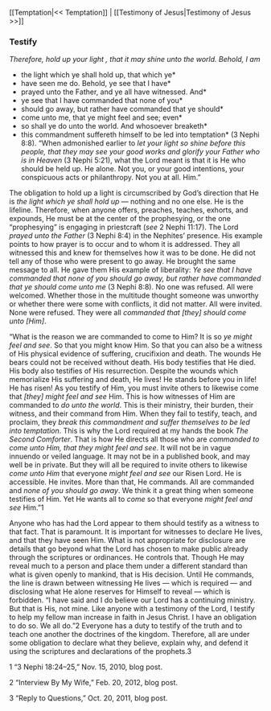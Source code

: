 [[Temptation|<< Temptation]]  |  [[Testimony of Jesus|Testimony of Jesus >>]]

### Testify

*Therefore, hold up your light*
*, that it may shine unto the world. Behold, I am*
* the light which ye shall hold up, that which ye*
* have seen me do. Behold, ye see that I have*
* prayed unto the Father, and ye all have witnessed. And*
* ye see that I have commanded that none of you*
* should go away, but rather have commanded that ye should*
* come unto me, that ye might feel and see; even*
* so shall ye do unto the world. And whosoever breaketh*
* this commandment suffereth himself to be led into temptation* (3 Nephi 8:8). “When admonished earlier to *let your light so shine before this people, that they may see your good works and glorify your Father who is in Heaven* (3 Nephi 5:21), what the Lord meant is that it is He who should be held up. He alone. Not you, or your good intentions, your conspicuous acts or philanthropy. Not you at all. Him.”

The obligation to hold up a light is circumscribed by God’s direction that He is *the light which ye shall hold up* — nothing and no one else. He is the lifeline. Therefore, when anyone offers, preaches, teaches, exhorts, and expounds, He must be at the center of the prophesying, or the one “prophesying” is engaging in priestcraft (*see* 2 Nephi 11:17). The Lord *prayed unto the Father* (3 Nephi 8:4) in the Nephites’ presence. His example points to how prayer is to occur and to whom it is addressed. They all witnessed this and knew for themselves how it was to be done. He did not tell any of those who were present to go away. He brought the same message to all. He gave them His example of liberality: *Ye see that I have commanded that none of you should go away, but rather have commanded that ye should come unto me* (3 Nephi 8:8). No one was refused. All were welcomed. Whether those in the multitude thought someone was unworthy or whether there were some with conflicts, it did not matter. All were invited. None were refused. They were all *commanded that [they] should come unto [Him]*.

“What is the reason we are commanded to come to Him? It is so *ye might feel and see*. So that you might know Him. So that you can also be a witness of His physical evidence of suffering, crucifixion and death. The wounds He bears could not be received without death. His body testifies that He died. His body also testifies of His resurrection. Despite the wounds which memorialize His suffering and death, He lives! He stands before you in life! He has risen! As you testify of Him, you must invite others to likewise come that *[they] might feel and see* Him. This is how witnesses of Him are commanded to *do unto the world*. This is their ministry, their burden, their witness, and their command from Him. When they fail to testify, teach, and proclaim, they *break this commandment and suffer themselves to be led into temptation*. This is why the Lord required at my hands the book *The Second Comforter*. That is how He directs all those who are *commanded to come unto Him, that they might feel and see*. It will not be in vague innuendo or veiled language. It may not be in a published book, and may well be in private. But they will all be required to invite others to likewise *come unto Him* that everyone *might feel and see* our Risen Lord. He is accessible. He invites. More than that, He commands. All are commanded and *none of you should go away*. We think it a great thing when someone testifies of Him. Yet He wants all to *come* so that everyone *might feel and see* Him.”1

Anyone who has had the Lord appear to them should testify as a witness to that fact. That is paramount. It is important for witnesses to declare He lives, and that they have seen Him. What is not appropriate for disclosure are details that go beyond what the Lord has chosen to make public already through the scriptures or ordinances. He controls that. Though He may reveal much to a person and place them under a different standard than what is given openly to mankind, that is His decision. Until He commands, the line is drawn between witnessing He lives — which is required — and disclosing what He alone reserves for Himself to reveal — which is forbidden. “I have said and I do believe our Lord has a continuing ministry. But that is His, not mine. Like anyone with a testimony of the Lord, I testify to help my fellow man increase in faith in Jesus Christ. I have an obligation to do so. We all do.”2 Everyone has a duty to testify of the truth and to teach one another the doctrines of the kingdom. Therefore, all are under some obligation to declare what they believe, explain why, and defend it using the scriptures and declarations of the prophets.3



1 “3 Nephi 18:24–25,” Nov. 15, 2010, blog post.


2 “Interview By My Wife,” Feb. 20, 2012, blog post.


3 “Reply to Questions,” Oct. 20, 2011, blog post.